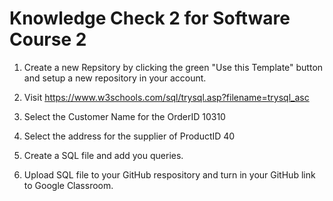 # Knowledge Check 2 for Software Course 2


1. Create a new Repsitory by clicking the green "Use this Template" button and setup a new repository in your account.

2. Visit https://www.w3schools.com/sql/trysql.asp?filename=trysql_asc

3. Select the Customer Name for the OrderID 10310

4. Select the address for the supplier of ProductID 40

5. Create a SQL file and add you queries.

6. Upload SQL file to your GitHub respository and turn in your GitHub link to Google Classroom.
